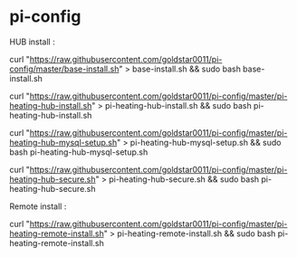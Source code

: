 # pi-config

HUB install :

curl "https://raw.githubusercontent.com/goldstar0011/pi-config/master/base-install.sh" > base-install.sh && sudo bash base-install.sh

curl "https://raw.githubusercontent.com/goldstar0011/pi-config/master/pi-heating-hub-install.sh" > pi-heating-hub-install.sh && sudo bash pi-heating-hub-install.sh

curl "https://raw.githubusercontent.com/goldstar0011/pi-config/master/pi-heating-hub-mysql-setup.sh" > pi-heating-hub-mysql-setup.sh && sudo bash pi-heating-hub-mysql-setup.sh

curl "https://raw.githubusercontent.com/goldstar0011/pi-config/master/pi-heating-hub-secure.sh" > pi-heating-hub-secure.sh && sudo bash pi-heating-hub-secure.sh

Remote install :

curl "https://raw.githubusercontent.com/goldstar0011/pi-config/master/pi-heating-remote-install.sh" > pi-heating-remote-install.sh && sudo bash pi-heating-remote-install.sh
